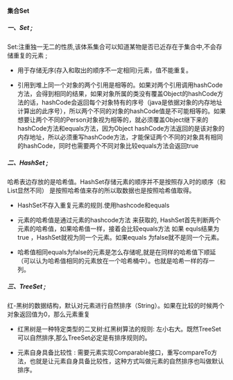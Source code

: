 #### 集合Set

##### 一、Set ;
 
  Set:注重独一无二的性质,该体系集合可以知道某物是否已近存在于集合中,不会存储重复的元素 ;
  
  - 用于存储无序(存入和取出的顺序不一定相同)元素，值不能重复。
  
  
  -  引用到堆上同一个对象的两个引用是相等的。如果对两个引用调用hashCode方法，会得到相同的结果，如果对象所属的类没有覆盖Object的hashCode方法的话，hashCode会返回每个对象特有的序号（java是依据对象的内存地址计算出的此序号），所以两个不同的对象的hashCode值是不可能相等的。如果想要让两个不同的Person对象视为相等的，就必须覆盖Object继下来的hashCode方法和equals方法，因为Object  hashCode方法返回的是该对象的内存地址，所以必须重写hashCode方法，才能保证两个不同的对象具有相同的hashCode，同时也需要两个不同对象比较equals方法会返回true
  
##### 二、HashSet ;

   哈希表边存放的是哈希值。HashSet存储元素的顺序并不是按照存入时的顺序（和List显然不同） 是按照哈希值来存的所以取数据也是按照哈希值取得。
   
   - HashSet不存入重复元素的规则.使用hashcode和equals
   
  
   - 元素的哈希值是通过元素的hashcode方法 来获取的, HashSet首先判断两个元素的哈希值，如果哈希值一样，接着会比较equals方法 如果 equls结果为true ，HashSet就视为同一个元素。如果equals 为false就不是同一个元素。
   
   
   - 哈希值相同equals为false的元素是怎么存储呢,就是在同样的哈希值下顺延（可以认为哈希值相同的元素放在一个哈希桶中）。也就是哈希一样的存一列。
   
   
##### 三、TreeSet ;

   红-黑树的数据结构，默认对元素进行自然排序（String）。如果在比较的时候两个对象返回值为0，那么元素重复
   
 
 - 红黑树是一种特定类型的二叉树:红黑树算法的规则: 左小右大。既然TreeSet可以自然排序,那么TreeSet必定是有排序规则的。
 
 
 - 元素自身具备比较性 : 需要元素实现Comparable接口，重写compareTo方法，也就是让元素自身具备比较性，这种方式叫做元素的自然排序也叫做默认排序。
 
 
   
   
   
   
